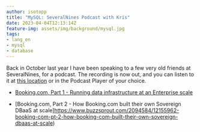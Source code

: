 ```yaml
---
author: isotopp
title: "MySQL: SeveralNines Podcast with Kris"
date: 2023-04-04T12:13:14Z
feature-img: assets/img/background/mysql.jpg
tags:
- lang_en
- mysql
- database
---
```


Back in October last year I have been speaking to a few very old friends at SeveralNines, for a podcast.
The recording is now out, and you can listen to it at [this location](https://www.buzzsprout.com/2094584) or in the Podcast Player of your choice.

- [Booking.com, Part 1 - Running data infrastructure at an Enterprise scale](https://www.buzzsprout.com/2094584/12080570-booking-com-pt-1-running-data-infrastructure-at-an-enterprise-scale)

- [Booking.com, Part 2 - How Booking.com built their own Sovereign DBaaS at scale]https://www.buzzsprout.com/2094584/12155962-booking-com-pt-2-how-booking-com-built-their-own-sovereign-dbaas-at-scale)
